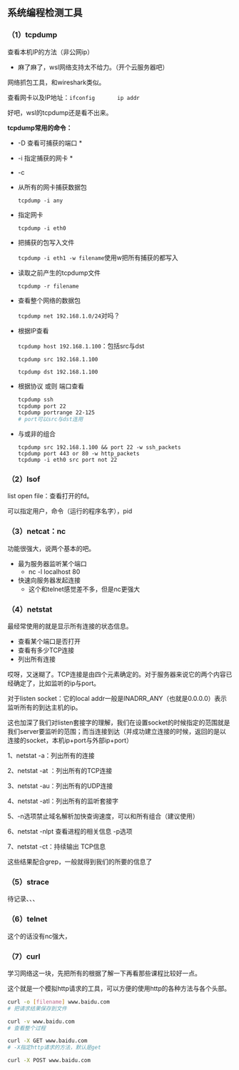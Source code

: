 ## 系统编程检测工具

### （1）tcpdump

查看本机IP的方法（非公网ip）

* 麻了麻了，wsl网络支持太不给力。（开个云服务器吧）

网络抓包工具，和wireshark类似。       

查看网卡以及IP地址：`ifconfig       ip addr`      



好吧，wsl的tcpdump还是看不出来。       

**tcpdump常用的命令：**        

* -D 查看可捕获的端口
  * 



* -i 指定捕获的网卡
  * 
* -c 



* 从所有的网卡捕获数据包

  `tcpdump -i any`

* 指定网卡

  `tcpdump -i eth0`

* 把捕获的包写入文件

  `tcpdump -i eth1 -w filename`使用w把所有捕获的都写入

* 读取之前产生的tcpdump文件

  `tcpdump -r filename`

* 查看整个网络的数据包

  `tcpdump net 192.168.1.0/24`对吗？

* 根据IP查看

  `tcpdump host 192.168.1.100`：包括src与dst

  `tcpdump src 192.168.1.100`

  `tcpdump dst 192.168.1.100`

* 根据协议 或则 端口查看

  ```bash
  tcpdump ssh
  tcpdump port 22
  tcpdump portrange 22-125
  # port可以src与dst连用
  ```

* 与或非的组合

  ```bas
  tcpdump src 192.168.1.100 && port 22 -w ssh_packets
  tcpdump port 443 or 80 -w http_packets
  tcpdump -i eth0 src port not 22
  ```

  





### （2）lsof

list open file：查看打开的fd。

可以指定用户，命令（运行的程序名字），pid



### （3）netcat：nc

功能很强大，说两个基本的吧。

* 最为服务器监听某个端口  
  * nc -l localhost  80
* 快速向服务器发起连接
  * 这个和telnet感觉差不多，但是nc更强大

   





### （4）netstat

最经常使用的就是显示所有连接的状态信息。

* 查看某个端口是否打开
* 查看有多少TCP连接
* 列出所有连接



哎呀，又迷糊了。TCP连接是由四个元素确定的。对于服务器来说它的两个内容已经确定了，比如监听的ip与port。

对于listen socket：它的local addr一般是INADRR_ANY（也就是0.0.0.0）表示监听所有的到达主机的ip。

这也加深了我们对listen套接字的理解，我们在设置socket的时候指定的范围就是我们server要监听的范围；而当连接到达（并成功建立连接的时候，返回的是以连接的socket，本机ip+port与外部ip+port）





1、netstat -a：列出所有的连接

2、netstat -at ：列出所有的TCP连接 

3、netstat -au：列出所有的UDP连接

4、netstat -atl：列出所有的监听套接字

5、-n选项禁止域名解析加快查询速度，可以和所有组合（建议使用）

6、netstat -nlpt 查看进程的相关信息 -p选项

7、netstat -ct：持续输出 TCP信息

这些结果配合grep，一般就得到我们的所要的信息了



### （5）strace

待记录、、、



### （6）telnet

这个的话没有nc强大，



### （7）curl

学习网络这一块，先把所有的根据了解一下再看那些课程比较好一点。



这个就是一个模拟http请求的工具，可以方便的使用http的各种方法与各个头部。



```bash
curl -o [filename] www.baidu.com
# 把请求结果保存到文件

curl -v www.baidu.com
# 查看整个过程

curl -X GET www.baidu.com
# -X指定http请求的方法，默认是get

curl -X POST www.baidu.com
```



